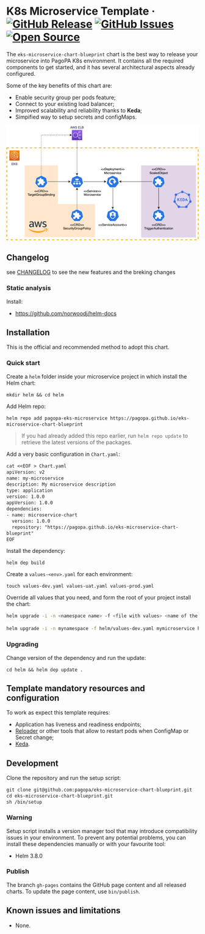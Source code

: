 # K8s Microservice Template &middot; [![GitHub Release](https://img.shields.io/github/v/release/pagopa/eks-microservice-chart-blueprint?style=flat)](https://github.com/pagopa/eks-microservice-chart-blueprint/releases) [![GitHub Issues](https://img.shields.io/github/issues/pagopa/eks-microservice-chart-blueprint?style=flat)](https://github.com/pagopa/eks-microservice-chart-blueprint/issues) [![Open Source](https://badges.frapsoft.com/os/v1/open-source.svg?v=103)](https://opensource.org/)

The `eks-microservice-chart-blueprint` chart is the best way to release your
microservice into PagoPA K8s environment. It contains all the required
components to get started, and it has several architectural aspects already
configured.

Some of the key benefits of this chart are:

- Enable security group per pods feature;
- Connect to your existing load balancer;
- Improved scalability and reliability thanks to **Keda**;
- Simpified way to setup secrets and configMaps.

![Architecture](docs/images/overview.png)

## Changelog

see [CHANGELOG](CHANGELOG) to see the new features and the breking changes

### Static analysis

Install:

- <https://github.com/norwoodj/helm-docs>

## Installation

This is the official and recommended method to adopt this chart.

### Quick start

Create a `helm` folder inside your microservice project in which install the
Helm chart:

```shell
mkdir helm && cd helm
```

Add Helm repo:

```shell
helm repo add pagopa-eks-microservice https://pagopa.github.io/eks-microservice-chart-blueprint
```

> If you had already added this repo earlier, run `helm repo update` to retrieve
> the latest versions of the packages.

Add a very basic configuration in `Chart.yaml`:

```shell
cat <<EOF > Chart.yaml
apiVersion: v2
name: my-microservice
description: My microservice description
type: application
version: 1.0.0
appVersion: 1.0.0
dependencies:
- name: microservice-chart
  version: 1.0.0
  repository: "https://pagopa.github.io/eks-microservice-chart-blueprint"
EOF
```

Install the dependency:

```shell
helm dep build
```

Create a `values-<env>.yaml` for each environment:

```shell
touch values-dev.yaml values-uat.yaml values-prod.yaml
```

Override all values that you need, and form the root of your project install
the chart:

```sh
helm upgrade -i -n <namespace name> -f <file with values> <name of the helm chart> <chart folder>

helm upgrade -i -n mynamespace -f helm/values-dev.yaml mymicroservice helm
```

### Upgrading

Change version of the dependency and run the update:

```shell
cd helm && helm dep update .
```

## Template mandatory resources and configuration

To work as expect this template requires:

- Application has liveness and readiness endpoints;
- [Reloader](https://github.com/stakater/Reloader) or other tools that allow to restart pods when ConfigMap or Secret change;
- [Keda](https://github.com/kedacore/keda).

## Development

Clone the repository and run the setup script:

```shell
git clone git@github.com:pagopa/eks-microservice-chart-blueprint.git
cd eks-microservice-chart-blueprint.git
sh /bin/setup
```

### Warning

Setup script installs a version manager tool that may introduce
compatibility issues in your environment. To prevent any potential
problems, you can install these dependencies manually or with your
favourite tool:

- Helm 3.8.0

### Publish

The branch `gh-pages` contains the GitHub page content and all released charts.
To update the page content, use `bin/publish`.

## Known issues and limitations

- None.
